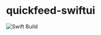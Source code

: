 # quickfeed-swiftui

![Swift Build](https://github.comBjorniTe1/quickfeed-swiftui/tree/main/.github/workflows/Swift/badge.svg)
